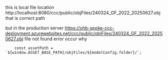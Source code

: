 this is local file location 
http://localhost:8080/ccc/public/objFiles/240324_GF_2022_20250627.obj
that is correct path 

but in the production server
https://ohb-spoke-ccc-deployment.azurewebsites.net/ccc/public/objFiles/240324_GF_2022_20250627.obj
file not found error occur
why


<staticContent>
  <mimeMap fileExtension=".obj" mimeType="model/obj" />
</staticContent>


        const assetPath = `${window.ASSET_BASE_PATH}/objFiles/${modelConfig.folder}/`;
